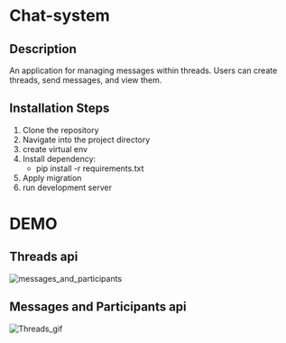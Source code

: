 # Chat-system

## Description
An application for managing messages within threads. Users can create threads, send messages, and view them.

## Installation Steps

1. Clone the repository
2. Navigate into the project directory
3. create virtual env
4. Install dependency:
   - pip install -r requirements.txt
5. Apply migration
6. run development server


# DEMO


## Threads api 
![messages_and_participants](https://github.com/user-attachments/assets/b629715c-d4f2-4433-b017-8d89d7076fb4)
## Messages and Participants api
![Threads_gif](https://github.com/user-attachments/assets/c900254c-b25f-4a05-bb00-8efd4a0c5b8c)
